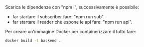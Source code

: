 Scarica le dipendenze con "npm i", successivamente è possibile:
- far startare il subscriber fare: "npm run sub".
- far startare il reader che espone le api fare: "npm run api".

Per creare un'immagine Docker per containerizzare il tutto fare:
```sh
docker build -t backend .
```